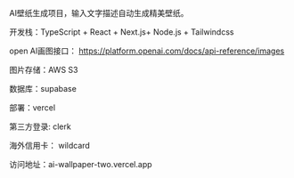 AI壁纸生成项目，输入文字描述自动生成精美壁纸。



开发栈：TypeScript + React + Next.js+ Node.js + Tailwindcss

open AI画图接口：  https://platform.openai.com/docs/api-reference/images     

图片存储：AWS  S3

数据库：supabase

部署：vercel

第三方登录: clerk

海外信用卡： wildcard



访问地址：ai-wallpaper-two.vercel.app
